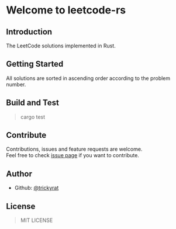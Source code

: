 # Welcome to leetcode-rs

## Introduction

The LeetCode solutions implemented in Rust.  

## Getting Started

All solutions are sorted in ascending order according to the problem number.  

## Build and Test

> cargo test

## Contribute

Contributions, issues and feature requests are welcome.  
Feel free to check [issue page](https://github.com/leetcode-rs/issues) if you want to contribute.

## Author

- Github: [@trickyrat](https://github.com/trickyrat)

## License

> MIT LICENSE
